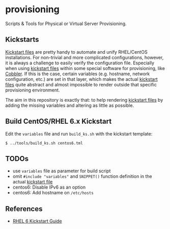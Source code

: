 # provisioning

Scripts &amp; Tools for Physical or Virtual Server Provisioning.

## Kickstarts

[Kickstart files](https://en.wikipedia.org/wiki/Kickstart_%28Linux%29) are pretty handy to automate
and unify RHEL/CentOS installations. For non-trivial and more complicated configurations, however,
it is always a challenge to easily verify the configuration file. Especially when using
[kickstart files](https://en.wikipedia.org/wiki/Kickstart_%28Linux%29) within some special software
for provisioning, like [Cobbler](https://en.wikipedia.org/wiki/Cobbler_%28software%29).
If this is the case, certain variables (e.g. hostname, network configuration, etc.) are set in that
layer, which makes the actual [kickstart files](https://en.wikipedia.org/wiki/Kickstart_%28Linux%29)
quite abstract and almost impossible to render outside that specific provisioning environment.

The aim in this repository is exactly that: to help rendering [kickstart files](https://en.wikipedia.org/wiki/Kickstart_%28Linux%29)
by adding the missing variables and altering as little as possible.

## Build CentOS/RHEL 6.x Kickstart

Edit the `variables` file and run `build_ks.sh` with the kickstart template:
~~~
$ ../tools/build_ks.sh centos6.tml
~~~


## TODOs

 - use `variables` file as parameter for build script
 - omit `#include "variables"` and `SNIPPET()` function definition in the actual [kickstart file](https://en.wikipedia.org/wiki/Kickstart_%28Linux%29)
 - centos6: Disable IPv6 as an option 
 - centos6: Add hostname on `/etc/hosts`


## References

 - [RHEL 6 Kickstart Guide](https://access.redhat.com/documentation/en-US/Red_Hat_Enterprise_Linux/6/html/Installation_Guide/s1-kickstart2-options.html)
